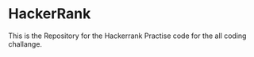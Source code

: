 # HackerRank
This is the Repository for the Hackerrank Practise code for the all coding challange.

